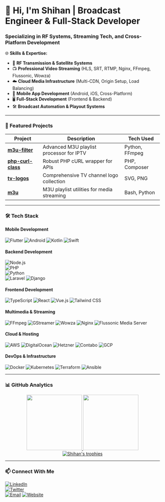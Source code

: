 # 📡 Hi, I'm Shihan | Broadcast Engineer & Full-Stack Developer  

### **Specializing in RF Systems, Streaming Tech, and Cross-Platform Development**  

🌐 **Skills & Expertise:**  
- 📡 **RF Transmission & Satellite Systems**  
- 📺 **Professional Video Streaming** (HLS, SRT, RTMP, Nginx, FFmpeg, Flussonic, Wowza)  
- ☁️ **Cloud Media Infrastructure** (Multi-CDN, Origin Setup, Load Balancing)  
- 📱 **Mobile App Development** (Android, iOS, Cross-Platform)  
- 🖥️ **Full-Stack Development** (Frontend & Backend)  
- 🛠 **Broadcast Automation & Playout Systems**  

---

### 🔧 **Featured Projects**  
| Project | Description | Tech Used |
|---------|-------------|-----------|
| [**m3u-filter**](https://github.com/shihan84/m3u-filter) | Advanced M3U playlist processor for IPTV | Python, FFmpeg |
| [**php-curl-class**](https://github.com/shihan84/php-curl-class) | Robust PHP cURL wrapper for APIs | PHP, Composer |
| [**tv-logos**](https://github.com/shihan84/tv-logos) | Comprehensive TV channel logo collection | SVG, PNG |
| [**m3u**](https://github.com/shihan84/m3u) | M3U playlist utilities for media streaming | Bash, Python |

---

### 🛠 **Tech Stack**  

#### **Mobile Development**  
![Flutter](https://img.shields.io/badge/Flutter-02569B?logo=flutter&logoColor=white)
![Android](https://img.shields.io/badge/Android-3DDC84?logo=android&logoColor=white)
![Kotlin](https://img.shields.io/badge/Kotlin-7F52FF?logo=kotlin&logoColor=white)
![Swift](https://img.shields.io/badge/Swift-F05138?logo=swift&logoColor=white)

#### **Backend Development**  
![Node.js](https://img.shields.io/badge/Node.js-339933?logo=node.js&logoColor=white)  
![PHP](https://img.shields.io/badge/PHP-777BB4?logo=php&logoColor=white)  
![Python](https://img.shields.io/badge/Python-3776AB?logo=python&logoColor=white)  
![Laravel](https://img.shields.io/badge/Laravel-FF2D20?logo=laravel&logoColor=white)
![Django](https://img.shields.io/badge/Django-092E20?logo=django&logoColor=white)

#### **Frontend Development**  
![TypeScript](https://img.shields.io/badge/TypeScript-3178C6?logo=typescript&logoColor=white)
![React](https://img.shields.io/badge/React-61DAFB?logo=react&logoColor=black)
![Vue.js](https://img.shields.io/badge/Vue.js-4FC08D?logo=vue.js&logoColor=white)
![Tailwind CSS](https://img.shields.io/badge/Tailwind_CSS-06B6D4?logo=tailwind-css&logoColor=white)

#### **Multimedia & Streaming**  
![FFmpeg](https://img.shields.io/badge/FFmpeg-007808?logo=ffmpeg&logoColor=white)
![GStreamer](https://img.shields.io/badge/GStreamer-FF6600?logo=gstreamer&logoColor=white)
![Wowza](https://img.shields.io/badge/Wowza-FF6600?logo=wowza&logoColor=white)
![Nginx](https://img.shields.io/badge/Nginx-009639?logo=nginx&logoColor=white)
![Flussonic Media Server](https://img.shields.io/badge/Flussonic_Media_Server-23.12-orange?logo=flussonic&logoColor=white)

#### **Cloud & Hosting**  
![AWS](https://img.shields.io/badge/AWS-232F3E?logo=amazon-aws&logoColor=white)
![DigitalOcean](https://img.shields.io/badge/Digital_Ocean-0080FF?logo=digitalocean&logoColor=white)
![Hetzner](https://img.shields.io/badge/Hetzner-D50C2D?logo=hetzner&logoColor=white)
![Contabo](https://img.shields.io/badge/Contabo-003366?logo=contabo&logoColor=white)
![GCP](https://img.shields.io/badge/Google_Cloud-4285F4?logo=google-cloud&logoColor=white)

#### **DevOps & Infrastructure**  
![Docker](https://img.shields.io/badge/Docker-2496ED?logo=docker&logoColor=white)
![Kubernetes](https://img.shields.io/badge/Kubernetes-326CE5?logo=kubernetes&logoColor=white)
![Terraform](https://img.shields.io/badge/Terraform-7B42BC?logo=terraform&logoColor=white)
![Ansible](https://img.shields.io/badge/Ansible-EE0000?logo=ansible&logoColor=white)

---

### 📊 **GitHub Analytics**  
<div align="center">
  <a href="https://github.com/shihan84">
    <img height="180em" src="https://github-readme-stats.vercel.app/api?username=shihan84&show_icons=true&theme=dark&include_all_commits=true" />
    <img height="180em" src="https://github-readme-stats.vercel.app/api/top-langs/?username=shihan84&layout=compact&theme=dark" />
  </a>
</div>

<div align="center">
  <a href="https://github.com/shihan84">
    <img src="https://github-profile-trophy.vercel.app/?username=shihan84&theme=darkhub&row=2&column=4&margin-w=15&margin-h=15" alt="Shihan's trophies" />
  </a>
</div>

---

### 📫 **Connect With Me**  
[![LinkedIn](https://img.shields.io/badge/LinkedIn-0A66C2?logo=linkedin)](https://www.linkedin.com/in/yourprofile)  
[![Twitter](https://img.shields.io/badge/Twitter-1DA1F2?logo=twitter)](https://twitter.com/yourhandle)  
[![Email](https://img.shields.io/badge/Email-D14836?logo=gmail&logoColor=white)](mailto:your.email@example.com)
[![Website](https://img.shields.io/badge/Website-4285F4?logo=google-chrome&logoColor=white)](https://yourwebsite.com)
